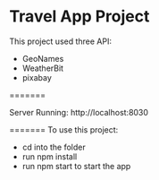 # Travel App Project

This project used three API:
- GeoNames
- WeatherBit
- pixabay

=======

Server Running:
http://localhost:8030

=======
To use this project:
- cd into the folder
- run npm install
- run npm start to start the app

